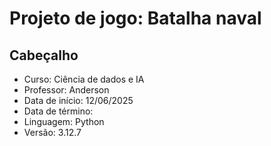 # Projeto de jogo: Batalha naval

## Cabeçalho

- Curso: Ciência de dados e IA
- Professor: Anderson
- Data de início: 12/06/2025
- Data de término: 
- Linguagem: Python
- Versão: 3.12.7